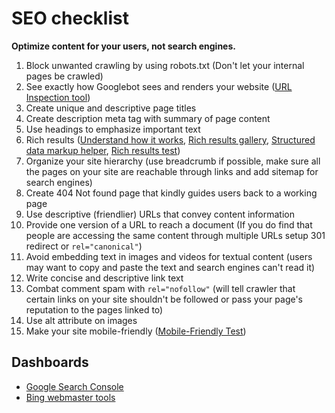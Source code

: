 # SEO checklist

**Optimize content for your users, not search engines.**

1. Block unwanted crawling by using robots.txt (Don't let your internal pages be crawled)
2. See exactly how Googlebot sees and renders your website ([URL Inspection tool][1])
3. Create unique and descriptive page titles
4. Create description meta tag with summary of page content
5. Use headings to emphasize important text
6. Rich results ([Understand how it works][2], [Rich results gallery][3], [Structured data markup helper][4], [Rich results test][5])
7. Organize your site hierarchy (use breadcrumb if possible, make sure all the pages on your site are reachable through links and add sitemap for search engines)
8. Create 404 Not found page that kindly guides users back to a working page
9. Use descriptive (friendlier) URLs that convey content information
10. Provide one version of a URL to reach a document (If you do find that people are accessing the same content through multiple URLs setup 301 redirect or `rel="canonical"`)
11. Avoid embedding text in images and videos for textual content (users may want to copy and paste the text and search engines can't read it)
12. Write concise and descriptive link text
13. Combat comment spam with `rel="nofollow"` (will tell crawler that certain links on your site shouldn't be followed or pass your page's reputation to the pages linked to)
14. Use alt attribute on images
15. Make your site mobile-friendly ([Mobile-Friendly Test][6])

## Dashboards

- [Google Search Console](https://search.google.com/search-console/about)
- [Bing webmaster tools](https://www.bing.com/toolbox/webmaster)

[1]: https://support.google.com/webmasters/answer/9012289
[2]: https://developers.google.com/search/docs/guides/intro-structured-data
[3]: https://developers.google.com/search/docs/guides/search-gallery
[4]: https://www.google.com/webmasters/markup-helper/
[5]: https://search.google.com/test/rich-results
[6]: https://search.google.com/test/mobile-friendly
